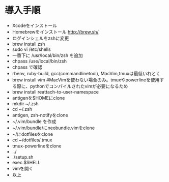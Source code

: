 # 導入手順
+ Xcodeをインストール
+ Homebrewをインストール http://brew.sh/
+ ログインシェルをzshに変更
+ brew install zsh
+ sudo vi /etc/shells
+ 一番下に /usr/local/bin/zsh を追加
+ chpass /use/local/bin/zsh
+ chpass で確認
+ rbenv, ruby-build, gcc(commandlinetool), MacVim,tmuxは最低いれとく
+ brew install vim #MacVimを使わない場合のみ。tmuxやpowerlineを使用する際に、pythonでコンパイルされたvimが必要になるため
+ brew install reattach-to-user-namespace
+ antigenを$HOMEにclone
+ mkdir ~/.zsh
+ cd ~/.zsh
+ antigen, zsh-notifyをclone
+ ~/.vim/bundle を作成
+ ~/.vim/bundle/にneobundle.vimをclone
+ ~/にdotfilesをclone
+ cd ~/dotfiles/.tmux
+ tmux-powerlineをclone
+ ../
+ ./setup.sh
+ exec $SHELL
+ vimを開く
+ 以上
